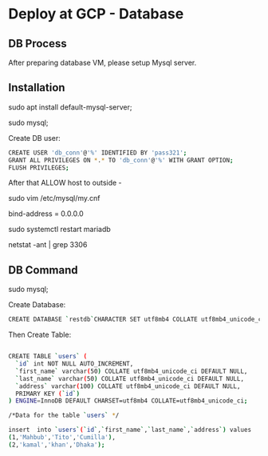 # Deploy at GCP - Database 

## DB Process

After preparing database VM, please setup Mysql server. 

## Installation
sudo apt install default-mysql-server;

sudo mysql;

Create DB user:
```bash
CREATE USER 'db_conn'@'%' IDENTIFIED BY 'pass321';
GRANT ALL PRIVILEGES ON *.* TO 'db_conn'@'%' WITH GRANT OPTION;
FLUSH PRIVILEGES;
```
After that ALLOW host to outside - 

sudo vim /etc/mysql/my.cnf

bind-address = 0.0.0.0

sudo systemctl restart mariadb

netstat -ant | grep 3306


## DB Command

sudo mysql;

Create Database:

```bash
CREATE DATABASE `restdb`CHARACTER SET utf8mb4 COLLATE utf8mb4_unicode_ci; 
```

Then Create Table:
```bash

CREATE TABLE `users` (
  `id` int NOT NULL AUTO_INCREMENT,
  `first_name` varchar(50) COLLATE utf8mb4_unicode_ci DEFAULT NULL,
  `last_name` varchar(50) COLLATE utf8mb4_unicode_ci DEFAULT NULL,
  `address` varchar(100) COLLATE utf8mb4_unicode_ci DEFAULT NULL,
  PRIMARY KEY (`id`)
) ENGINE=InnoDB DEFAULT CHARSET=utf8mb4 COLLATE=utf8mb4_unicode_ci;

/*Data for the table `users` */

insert  into `users`(`id`,`first_name`,`last_name`,`address`) values 
(1,'Mahbub','Tito','Cumilla'),
(2,'kamal','khan','Dhaka');

```
